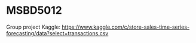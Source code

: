 # MSBD5012
Group project
Kaggle: https://www.kaggle.com/c/store-sales-time-series-forecasting/data?select=transactions.csv
